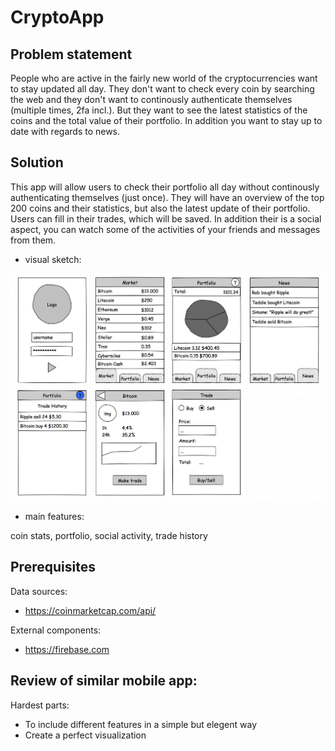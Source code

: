 # CryptoApp

## Problem statement

People who are active in the fairly new world of the cryptocurrencies want to stay updated all day.
They don't want to check every coin by searching the web and they don't want to continously authenticate themselves (multiple times, 2fa incl.). But they want to see the latest statistics of the coins and the total value of their portfolio. In addition you want to stay up to date with regards to news.

## Solution

This app will allow users to check their portfolio all day without continously authenticating themselves (just once).
They will have an overview of the top 200 coins and their statistics, but also the latest update of their portfolio.
Users can fill in their trades, which will be saved.
In addition their is a social aspect, you can watch some of the activities of your friends and messages from them.

- visual sketch:

![alt text](https://github.com/jimiduiveman/CryptoApp/blob/master/doc/crypto_sketch.png)

- main features:

coin stats, portfolio, social activity, trade history


## Prerequisites

Data sources:
- https://coinmarketcap.com/api/

External components:
- https://firebase.com

Review of similar mobile app:
-

Hardest parts:
- To include different features in a simple but elegent way
- Create a perfect visualization
